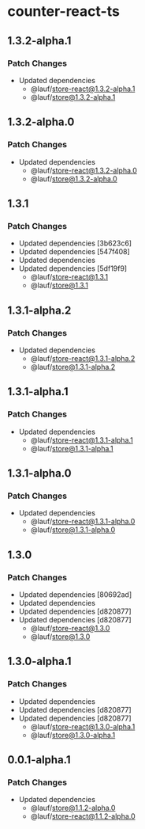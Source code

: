 # counter-react-ts

## 1.3.2-alpha.1

### Patch Changes

- Updated dependencies
  - @lauf/store-react@1.3.2-alpha.1
  - @lauf/store@1.3.2-alpha.1

## 1.3.2-alpha.0

### Patch Changes

- Updated dependencies
  - @lauf/store-react@1.3.2-alpha.0
  - @lauf/store@1.3.2-alpha.0

## 1.3.1

### Patch Changes

- Updated dependencies [3b623c6]
- Updated dependencies [547f408]
- Updated dependencies
- Updated dependencies [5df19f9]
  - @lauf/store-react@1.3.1
  - @lauf/store@1.3.1

## 1.3.1-alpha.2

### Patch Changes

- Updated dependencies
  - @lauf/store-react@1.3.1-alpha.2
  - @lauf/store@1.3.1-alpha.2

## 1.3.1-alpha.1

### Patch Changes

- Updated dependencies
  - @lauf/store-react@1.3.1-alpha.1
  - @lauf/store@1.3.1-alpha.1

## 1.3.1-alpha.0

### Patch Changes

- Updated dependencies
  - @lauf/store-react@1.3.1-alpha.0
  - @lauf/store@1.3.1-alpha.0

## 1.3.0

### Patch Changes

- Updated dependencies [80692ad]
- Updated dependencies
- Updated dependencies [d820877]
- Updated dependencies [d820877]
  - @lauf/store-react@1.3.0
  - @lauf/store@1.3.0

## 1.3.0-alpha.1

### Patch Changes

- Updated dependencies
- Updated dependencies [d820877]
- Updated dependencies [d820877]
  - @lauf/store-react@1.3.0-alpha.1
  - @lauf/store@1.3.0-alpha.1

## 0.0.1-alpha.1

### Patch Changes

- Updated dependencies
  - @lauf/store@1.1.2-alpha.0
  - @lauf/store-react@1.1.2-alpha.0
